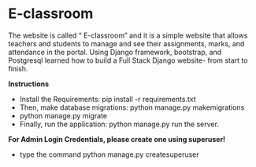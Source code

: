 # E-classroom

The website is called “ E-classroom” and it is a simple website that allows teachers and students to manage and see their assignments, marks, and attendance in the portal. Using Django framework, bootstrap, and Postgresql learned how to build a Full Stack Django website- from start to finish.



**Instructions**
- Install the Requirements: pip install -r requirements.txt
- Then, make database migrations: python manage.py makemigrations
- python manage.py migrate
- Finally, run the application: python manage.py run the server.


**For Admin Login Credentials, please create one using superuser!**
- type the command  python manage.py createsuperuser 

